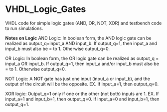 # VHDL_Logic_Gates
VHDL code for simple logic gates (AND, OR, NOT, XOR) and testbench code to run simulations. 

**Notes on Logic**
AND Logic: 
In boolean form, the AND logic gate can be realized as output_q=input_a AND input_b. 
If output_q=1, then input_a and input_b must also be = to 1. Otherwise output_q=0. 

OR Logic:
In boolean form, the OR logic gate can be realized as output_q = input_a OR input_b. 
If output_q=1, then input_a and/or input_b must also be = to 1. Otherwise output_q=0. 

NOT Logic: 
A NOT gate has just one input (input_a or input_b), and the output of the circuit will be the opposite. 
EX. If input_a=1, then output_q=0. 

XOR logic: Output_q=1 only if one or the other (not both) inputs are 1.
EX. If input_a=1 and input_b=1, then output_q=0. 
    If input_a=0 and input_b=1, then output_q=1. 
